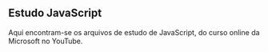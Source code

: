 ## Estudo JavaScript

Aqui encontram-se os arquivos de estudo de JavaScript, do curso online da Microsoft no YouTube.


